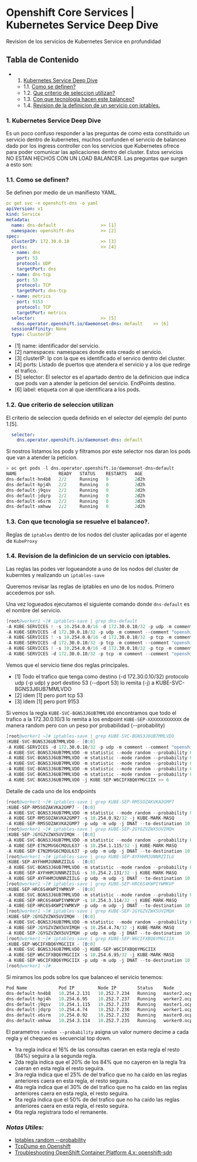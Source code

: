 # Openshift Core Services | Kubernetes Service Deep Dive

Revision de los servicios de Kubernetes Service en profundidad

## Tabla de Contenido

+ 1. [Kubernetes Service Deep Dive](#1)
  + 1.1. [Como se definen?](#1.a)
  + 1.2. [Que criterio de seleccion utilizan?](#1.b)
  + 1.3. [Con que tecnologia hacen este balanceo?](#1.c)
  + 1.4. [Revision de la definicion de un servicio con iptables.](#1.d)

### 1. Kubernetes Service Deep Dive

Es un poco confuso responder a las preguntas de como esta constituido un servicio dentro de kubernetes, muchos confunden el servicio de balanceo dado por los ingress controller con los servicios que Kubernetes ofrece para poder comunicar las aplicaciones dentro del cluster. Estos servicios NO ESTAN HECHOS CON UN LOAD BALANCER. Las preguntas que surgen a esto son:

### 1.1. Como se definen?

Se definen por medio de un manifiesto YAML.

```yaml
oc get svc -n openshift-dns -o yaml
apiVersion: v1
kind: Service
metadata:
  name: dns-default                 >> [1]
  namespace: openshift-dns          >> [2]
spec:
  clusterIP: 172.30.0.10            >> [3]
  ports:                            >> [4]
  - name: dns
    port: 53
    protocol: UDP
    targetPort: dns
  - name: dns-tcp
    port: 53
    protocol: TCP
    targetPort: dns-tcp
  - name: metrics
    port: 9153
    protocol: TCP
    targetPort: metrics
  selector:                         >> [5]
    dns.operator.openshift.io/daemonset-dns: default    >> [6]
  sessionAffinity: None
  type: ClusterIP
```

+ [1] name: identificador del servicio.
+ [2] namespaces: namespaces donde esta creado el servicio.
+ [3] clusterIP: Ip con la que es identificado el servico dentro del cluster.
+ [4] ports: Listado de puertos que atendera el servicio y a los que redirge el trafico.
+ [5] selector: El selector es el apartado dentro de la definicion que indica que pods van a atender la peticion del servicio. EndPoints destino.
+ [6] label: etiqueta con al que identificara a los pods.

### 1.2. Que criterio de seleccion utilizan

El criterio de seleccion queda definido en el selector del ejemplo del punto 1.[5].

```yaml
  selector:
    dns.operator.openshift.io/daemonset-dns: default
```

Si nostros listamos los pods y filtramos por este selector nos daran los pods que van a atender la peticion.

```s
> oc get pods -l dns.operator.openshift.io/daemonset-dns=default                                                                                                     (⎈ admin@openshift-dns)
NAME                READY   STATUS    RESTARTS   AGE
dns-default-hn4b8   2/2     Running   0          2d2h
dns-default-hpj4h   2/2     Running   0          2d2h
dns-default-j9qsv   2/2     Running   0          2d2h
dns-default-jdqrp   2/2     Running   0          2d2h
dns-default-x6srm   2/2     Running   0          2d2h
dns-default-xmhww   2/2     Running   0          2d2h
```

### 1.3. Con que tecnologia se resuelve el balanceo?.

Reglas de `iptables` dentro de los nodos del cluster aplicadas por el agente de `KubeProxy`

### 1.4. Revision de la definicion de un servicio con iptables.

Las reglas las podes ver logueandote a uno de los nodos del cluster de kuberntes y realizando un `iptables-save`

Queremos revisar las reglas de iptables en uno de los nodos. Primero accedemos por ssh.

Una vez logueados ejecutamos el siguiente comando donde `dns-default` es el nombre del servicio.

```s
[root@worker1 ~]# iptables-save | grep dns-default
-A KUBE-SERVICES ! -s 10.254.0.0/16 -d 172.30.0.10/32 -p udp -m comment --comment "openshift-dns/dns-default:dns cluster IP" -m udp --dport 53 -j KUBE-MARK-MASQ 
-A KUBE-SERVICES -d 172.30.0.10/32 -p udp -m comment --comment "openshift-dns/dns-default:dns cluster IP" -m udp --dport 53 -j KUBE-SVC-BGNS3J6UB7MMLVDO >> [1]
-A KUBE-SERVICES ! -s 10.254.0.0/16 -d 172.30.0.10/32 -p tcp -m comment --comment "openshift-dns/dns-default:dns-tcp cluster IP" -m tcp --dport 53 -j KUBE-MARK-MASQ
-A KUBE-SERVICES -d 172.30.0.10/32 -p tcp -m comment --comment "openshift-dns/dns-default:dns-tcp cluster IP" -m tcp --dport 53 -j KUBE-SVC-6BRQXW4I6ZZ3LHZH >> [2]
-A KUBE-SERVICES ! -s 10.254.0.0/16 -d 172.30.0.10/32 -p tcp -m comment --comment "openshift-dns/dns-default:metrics cluster IP" -m tcp --dport 9153 -j KUBE-MARK-MASQ
-A KUBE-SERVICES -d 172.30.0.10/32 -p tcp -m comment --comment "openshift-dns/dns-default:metrics cluster IP" -m tcp --dport 9153 -j KUBE-SVC-P2RWE722QPZ5K3VW >> [3]
```

Vemos que el servicio tiene dos reglas principales.

* [1] Todo el trafico que tenga como destino (-d 172.30.0.10/32) protocolo udp (-p udp) y port destino 53 (--dport 53) lo remita (-j) a KUBE-SVC-BGNS3J6UB7MMLVDO
* [2] idem [1] pero port tcp 53
* [3] idem [1] pero port 9153

Si vemos la regla `KUBE-SVC-BGNS3J6UB7MMLVDO` encontramos que todo el trafico a la 172.30.0.10/3 lo remita a  los endpoint `KUBE-SEP-XXXXXXXXXXXXX` de manera random pero con un peso por probabilidad (--probability)

```s
[root@worker1 ~]# iptables-save | grep KUBE-SVC-BGNS3J6UB7MMLVDO
:KUBE-SVC-BGNS3J6UB7MMLVDO - [0:0]
-A KUBE-SERVICES -d 172.30.0.10/32 -p udp -m comment --comment "openshift-dns/dns-default:dns cluster IP" -m udp --dport 53 -j KUBE-SVC-BGNS3J6UB7MMLVDO
-A KUBE-SVC-BGNS3J6UB7MMLVDO -m statistic --mode random --probability 0.16666666651 -j KUBE-SEP-RM5SOZAKVKA2GMP7 >> 1 
-A KUBE-SVC-BGNS3J6UB7MMLVDO -m statistic --mode random --probability 0.20000000019 -j KUBE-SEP-E7N2MVG6CMQUL637 >> 2
-A KUBE-SVC-BGNS3J6UB7MMLVDO -m statistic --mode random --probability 0.25000000000 -j KUBE-SEP-AYFHHMJUNNRZIILG >> 3
-A KUBE-SVC-BGNS3J6UB7MMLVDO -m statistic --mode random --probability 0.33333333349 -j KUBE-SEP-HRC6S4KWPIYWMKVP >> 4
-A KUBE-SVC-BGNS3J6UB7MMLVDO -m statistic --mode random --probability 0.50000000000 -j KUBE-SEP-2GYGZVZWX5UVIMQH >> 5
-A KUBE-SVC-BGNS3J6UB7MMLVDO -j KUBE-SEP-W6CIFXBQ6YMGCIIX >> 6
```

Detalle de cada uno de los endpoints

```s
[root@worker1 ~]# iptables-save | grep KUBE-SEP-RM5SOZAKVKA2GMP7
:KUBE-SEP-RM5SOZAKVKA2GMP7 - [0:0]
-A KUBE-SVC-BGNS3J6UB7MMLVDO -m statistic --mode random --probability 0.16666666651 -j KUBE-SEP-RM5SOZAKVKA2GMP7    >> 1
-A KUBE-SEP-RM5SOZAKVKA2GMP7 -s 10.254.0.92/32 -j KUBE-MARK-MASQ
-A KUBE-SEP-RM5SOZAKVKA2GMP7 -p udp -m udp -j DNAT --to-destination 10.254.0.92:5353
[root@worker1 ~]# iptables-save | grep KUBE-SEP-2GYGZVZWX5UVIMQH
:KUBE-SEP-2GYGZVZWX5UVIMQH - [0:0]
-A KUBE-SVC-BGNS3J6UB7MMLVDO -m statistic --mode random --probability 0.20000000019 -j KUBE-SEP-E7N2MVG6CMQUL637    >> 2
-A KUBE-SEP-E7N2MVG6CMQUL637 -s 10.254.1.115/32 -j KUBE-MARK-MASQ
-A KUBE-SEP-E7N2MVG6CMQUL637 -p udp -m udp -j DNAT --to-destination 10.254.1.115:5353
[root@worker1 ~]# iptables-save | grep KUBE-SEP-AYFHHMJUNNRZIILG
:KUBE-SEP-AYFHHMJUNNRZIILG - [0:0]
-A KUBE-SVC-BGNS3J6UB7MMLVDO -m statistic --mode random --probability 0.25000000000 -j KUBE-SEP-AYFHHMJUNNRZIILG    >> 3
-A KUBE-SEP-AYFHHMJUNNRZIILG -s 10.254.2.131/32 -j KUBE-MARK-MASQ
-A KUBE-SEP-AYFHHMJUNNRZIILG -p udp -m udp -j DNAT --to-destination 10.254.2.131:5353
[root@worker1 ~]# iptables-save | grep KUBE-SEP-HRC6S4KWPIYWMKVP
:KUBE-SEP-HRC6S4KWPIYWMKVP - [0:0]
-A KUBE-SVC-BGNS3J6UB7MMLVDO -m statistic --mode random --probability 0.33333333349 -j KUBE-SEP-HRC6S4KWPIYWMKVP    >> 4
-A KUBE-SEP-HRC6S4KWPIYWMKVP -s 10.254.3.114/32 -j KUBE-MARK-MASQ
-A KUBE-SEP-HRC6S4KWPIYWMKVP -p udp -m udp -j DNAT --to-destination 10.254.3.114:5353
[root@worker1 ~]# iptables-save | grep KUBE-SEP-2GYGZVZWX5UVIMQH
:KUBE-SEP-2GYGZVZWX5UVIMQH - [0:0]
-A KUBE-SVC-BGNS3J6UB7MMLVDO -m statistic --mode random --probability 0.50000000000 -j KUBE-SEP-2GYGZVZWX5UVIMQH    >> 5 >> nodo worker que tiene mayor probabilidad.
-A KUBE-SEP-2GYGZVZWX5UVIMQH -s 10.254.4.74/32 -j KUBE-MARK-MASQ
-A KUBE-SEP-2GYGZVZWX5UVIMQH -p udp -m udp -j DNAT --to-destination 10.254.4.74:5353
[root@worker1 ~]# iptables-save | grep KUBE-SEP-W6CIFXBQ6YMGCIIX                                                    >> 6
:KUBE-SEP-W6CIFXBQ6YMGCIIX - [0:0]
-A KUBE-SVC-BGNS3J6UB7MMLVDO -j KUBE-SEP-W6CIFXBQ6YMGCIIX                                           
-A KUBE-SEP-W6CIFXBQ6YMGCIIX -s 10.254.6.95/32 -j KUBE-MARK-MASQ
-A KUBE-SEP-W6CIFXBQ6YMGCIIX -p udp -m udp -j DNAT --to-destination 10.254.6.95:5353
[root@worker1 ~]#
```

Si miramos los pods sobre los que balanceo el servicio tenemos:

```s
Pod Name            Pod IP         Node IP        Status    Node
dns-default-hn4b8   10.254.2.131   10.252.7.234   Running   master2.ocp4.labs.semperti.local
dns-default-hpj4h   10.254.6.95    10.252.7.237   Running   worker2.ocp4.labs.semperti.local
dns-default-j9qsv   10.254.1.115   10.252.7.233   Running   master1.ocp4.labs.semperti.local
dns-default-jdqrp   10.254.4.74    10.252.7.236   Running   worker1.ocp4.labs.semperti.local >> iptables-save
dns-default-x6srm   10.254.0.92    10.252.7.232   Running   master0.ocp4.labs.semperti.local
dns-default-xmhww   10.254.3.114   10.252.7.235   Running   worker0.ocp4.labs.semperti.local
```

El parametros `random --probability` asigna un valor numero decime a cada regla y el chequeo es secuencial top down. 

+ 1ra regla indica el 16% de las consultas caeran en esta regla el resto (84%) seguira a la segunda regla.
+ 2da regla indica que el 20% de los 84% que no cayeron en la regla 1ra caeran en esta regla el resto seguira.
+ 3ra regla indica que el 25% de del trafico que no ha caído en las reglas anteriores caera en esta regla, el resto seguira.
+ 4ta regla indica que el 30% de del trafico que no ha caído en las reglas anteriores caera en esta regla, el resto seguira.
+ 5ta regla indica que el 50% de del trafico que no ha caído las reglas anteriores caera en esta regla, el resto seguira.
+ 6ta regla registrara todo el remanente.

### *Notas Utiles:*

+ [Iptables random --probability](https://scalingo.com/blog/iptables)
+ [TcpDump en Openshift](https://access.redhat.com/solutions/4537671)
+ [Troubleshooting OpenShift Container Platform 4.x: openshift-sdn](https://access.redhat.com/solutions/3787161)
